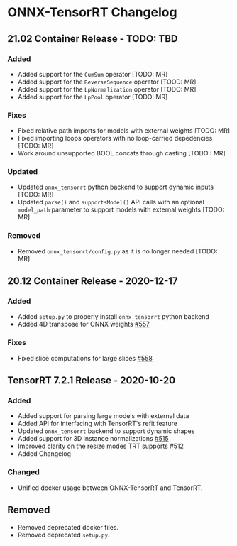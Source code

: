 # ONNX-TensorRT Changelog

## 21.02 Container Release - TODO: TBD
### Added
 - Added support for the `CumSum` operator [TODO: MR]
 - Added support for the `ReverseSequence` operator [TOOD: MR]
 - Added support for the `LpNormalization` operator [TODO: MR]
 - Added support for the `LpPool` operator [TODO: MR]

### Fixes
 - Fixed relative path imports for models with external weights [TODO: MR]
 - Fixed importing loops operators with no loop-carried depedencies [TODO: MR]
 - Work around unsupported BOOL concats through casting [TODO : MR]

### Updated
 - Updated `onnx_tensorrt` python backend to support dynamic inputs [TODO: MR]
 - Updated `parse()` and `supportsModel()` API calls with an optional `model_path` parameter to support models with external weights [TODO: MR]

### Removed
 - Removed `onnx_tensorrt/config.py` as it is no longer needed [TODO: MR]

## 20.12 Container Release - 2020-12-17

### Added
 - Added `setup.py` to properly install `onnx_tensorrt` python backend
 - Added 4D transpose for ONNX weights [#557](https://github.com/onnx/onnx-tensorrt/pull/557)

### Fixes
 - Fixed slice computations for large slices [#558](https://github.com/onnx/onnx-tensorrt/pull/558)

## TensorRT 7.2.1 Release - 2020-10-20

### Added
- Added support for parsing large models with external data
- Added API for interfacing with TensorRT's refit feature
- Updated `onnx_tensorrt` backend to support dynamic shapes
- Added support for 3D instance normalizations [#515](https://github.com/onnx/onnx-tensorrt/pull/515)
- Improved clarity on the resize modes TRT supports [#512](https://github.com/onnx/onnx-tensorrt/pull/521)
- Added Changelog

### Changed
- Unified docker usage between ONNX-TensorRT and TensorRT.

## Removed
- Removed deprecated docker files.
- Removed deprecated `setup.py`. 

